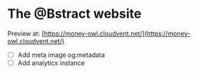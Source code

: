 # The @Bstract website

Preview at: [https://money-owl.cloudvent.net/](https://money-owl.cloudvent.net/)

- [ ] Add meta image og:metadata
- [ ] Add analytics instance
